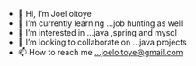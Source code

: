 - 👋 Hi, I’m Joel oitoye
- 🌱 I’m currently learning ...job hunting as well
- 👀 I’m interested in ...java ,spring and mysql
- 💞️ I’m looking to collaborate on ...java projects 
- 📫 How to reach me ...joeloitoye@gmail.com

<!---
oitoye/oitoye is a ✨ special ✨ repository because its `README.md` (this file) appears on your GitHub profile.
You can click the Preview link to take a look at your changes.
--->
